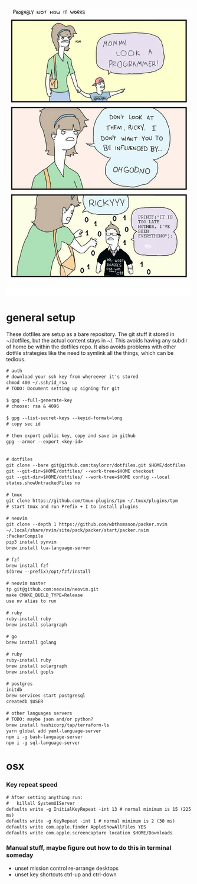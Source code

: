 ![life](life.png)
# general setup

These dotfiles are setup as a bare repository. The git stuff it stored in ~/dotfiles, but the actual
content stays in ~/. This avoids having any subdir of home be within the dotfiles repo. It also
avoids problems with other dotfile strategies like the need to symlink all the things, which can be
tedious.

```
# auth
# download your ssh key from whereever it's stored
chmod 400 ~/.ssh/id_rsa
# TODO: Document setting up signing for git

$ gpg --full-generate-key
# choose: rsa & 4096

$ gpg --list-secret-keys --keyid-format=long
# copy sec id

# then export public key, copy and save in github
gpg --armor --export <key-id>


# dotfiles
git clone --bare git@github.com:taylorzr/dotfiles.git $HOME/dotfiles
git --git-dir=$HOME/dotfiles/ --work-tree=$HOME checkout
git --git-dir=$HOME/dotfiles/ --work-tree=$HOME config --local status.showUntrackedFiles no

# tmux
git clone https://github.com/tmux-plugins/tpm ~/.tmux/plugins/tpm
# start tmux and run Prefix + I to install plugins

# neovim
git clone --depth 1 https://github.com/wbthomason/packer.nvim ~/.local/share/nvim/site/pack/packer/start/packer.nvim
:PackerCompile
pip3 install pynvim
brew install lua-language-server

# fzf
brew install fzf
$(brew --prefix)/opt/fzf/install

# neovim master
tp git@github.com:neovim/neovim.git
make CMAKE_BUILD_TYPE=Release
use nv alias to run

# ruby
ruby-install ruby
brew install solargraph

# go
brew install golang

# ruby
ruby-install ruby
brew install solargraph
brew install gopls

# postgres
initdb
brew services start postgresql
createdb $USER

# other languages servers
# TODO: maybe json and/or python?
brew install hashicorp/tap/terraform-ls
yarn global add yaml-language-server
npm i -g bash-language-server
npm i -g sql-language-server
```

# osx

### Key repeat speed
```
# After setting anything run:
#   killall SystemUIServer
defaults write -g InitialKeyRepeat -int 13 # normal minimum is 15 (225 ms)
defaults write -g KeyRepeat -int 1 # normal minimum is 2 (30 ms)
defaults write com.apple.finder AppleShowAllFiles YES
defaults write com.apple.screencapture location $HOME/Downloads
```

### Manual stuff, maybe figure out how to do this in terminal someday
* unset mission control re-arrange desktops
* unset key shortcuts ctrl-up and ctrl-down
